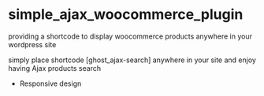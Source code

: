# simple_ajax_woocommerce_plugin
providing a shortcode to display woocommerce products anywhere in your wordpress site

simply place shortcode [ghost_ajax-search] anywhere in your site and enjoy having Ajax products search

* Responsive design
